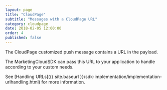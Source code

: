 ```yaml
---
layout: page
title: "CloudPage"
subtitle: "Messages with a CloudPage URL"
category: cloudpage
date: 2018-02-05 12:00:00
order: 4
published: false
---
```


The CloudPage customized push message contains a URL in the payload.

The MarketingCloudSDK can pass this URL to your application to handle according to your custom needs.

See [Handling URLs]({{ site.baseurl }}/sdk-implementation/implementation-urlhandling.html) for more information.

